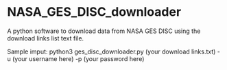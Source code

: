 # NASA_GES_DISC_downloader
A python software to download data from NASA GES DISC using the download links list text file. 

Sample imput:
python3 ges_disc_downloader.py (your download links.txt) -u (your username here) -p (your password here)
